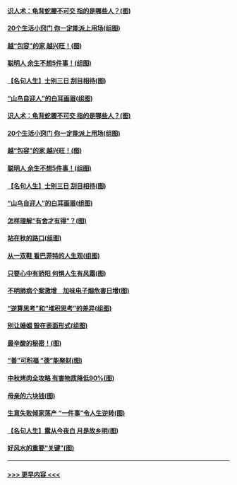 #### [识人术：龟背蛇腰不可交 指的是哪些人？(图)](../pages/p8/907503.md?t=09161811) 
#### [20个生活小窍门 你一定能派上用场(组图)](../pages/p8/907510.md?t=09161811) 
#### [越“包容”的家 越兴旺！(图)](../pages/p8/907328.md?t=09161811) 
#### [聪明人 余生不想5件事！(组图)](../pages/p8/907364.md?t=09161811) 
#### [【名句人生】士别三日 刮目相待(图)](../pages/p8/906988.md?t=09161811) 
#### [“山鸟自迎人”的白耳画眉(组图)](../pages/p8/907332.md?t=09161811) 
#### [识人术：龟背蛇腰不可交 指的是哪些人？(图)](../pages/p8/907503.md?t=09161811) 
#### [20个生活小窍门 你一定能派上用场(组图)](../pages/p8/907510.md?t=09161811) 
#### [越“包容”的家 越兴旺！(图)](../pages/p8/907328.md?t=09161811) 
#### [聪明人 余生不想5件事！(组图)](../pages/p8/907364.md?t=09161811) 
#### [【名句人生】士别三日 刮目相待(图)](../pages/p8/906988.md?t=09161811) 
#### [“山鸟自迎人”的白耳画眉(组图)](../pages/p8/907332.md?t=09161811) 
#### [怎样理解“有舍才有得”？(图)](../pages/p8/906872.md?t=09161811) 
#### [站在秋的路口(组图)](../pages/p8/906914.md?t=09161811) 
#### [从一双鞋 看巴菲特的人生观(组图)](../pages/p8/907311.md?t=09161811) 
#### [只要心中有骄阳 何惧人生有风霜(图)](../pages/p8/907320.md?t=09161811) 
#### [不明肺病个案激增　加味电子烟危害日增(图)](../pages/p8/907307.md?t=09161811) 
#### [“逆算思考”和“堆积思考”的差异(组图)](../pages/p8/907229.md?t=09161811) 
#### [别让婚姻 毁在表面形式(组图)](../pages/p8/907118.md?t=09161811) 
#### [最辛酸的秘密！(图)](../pages/p8/906327.md?t=09161811) 
#### [“善”可积福 “德”能聚财(图)](../pages/p8/906906.md?t=09161811) 
#### [中秋烤肉全攻略 有害物质降低90%(图)](../pages/p8/907227.md?t=09161811) 
#### [母亲的六块钱(图)](../pages/p8/907107.md?t=09161811) 
#### [生意失败倾家荡产 “一件事”令人生逆转(图)](../pages/p8/907101.md?t=09161811) 
#### [【名句人生】露从今夜白 月是故乡明(图)](../pages/p8/906558.md?t=09161811) 
#### [好风水的重要“关键”(图)](../pages/p8/907087.md?t=09161811) 

----
#### [ >>> 更早内容 <<< ](../indexes/p8-earlier.md)
